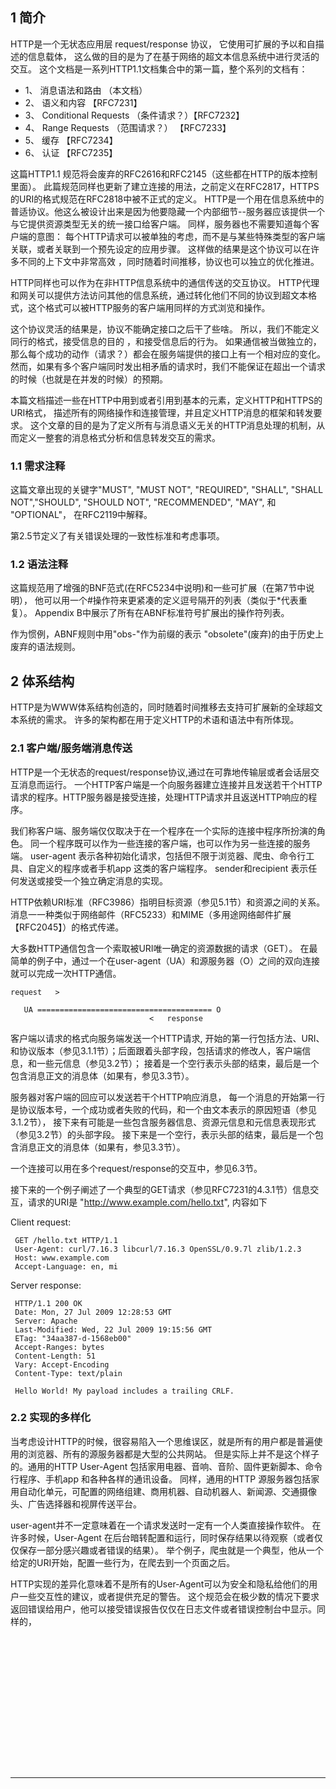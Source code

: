 
## 1 简介

HTTP是一个无状态应用层 request/response 协议，
它使用可扩展的予以和自描述的信息载体，
这么做的目的是为了在基于网络的超文本信息系统中进行灵活的交互。
这个文档是一系列HTTP1.1文档集合中的第一篇，整个系列的文档有：

* 1、 消息语法和路由 （本文档）
* 2、 语义和内容 【RFC7231】
* 3、 Conditional Requests （条件请求？）【RFC7232】
* 4、 Range Requests （范围请求？） 【RFC7233】
* 5、 缓存 【RFC7234】
* 6、 认证 【RFC7235】

这篇HTTP1.1 规范将会废弃的RFC2616和RFC2145（这些都在HTTP的版本控制里面）。
此篇规范同样也更新了建立连接的用法，之前定义在RFC2817，HTTPS的URI的格式规范在RFC2818中被不正式的定义。
HTTP是一个用在信息系统中的普适协议。他这么被设计出来是因为他要隐藏一个内部细节--服务器应该提供一个与它提供资源类型无关的统一接口给客户端。
同样，服务器也不需要知道每个客户端的意图：
每个HTTP请求可以被单独的考虑，而不是与某些特殊类型的客户端关联，或者关联到一个预先设定的应用步骤。
这样做的结果是这个协议可以在许多不同的上下文中非常高效 ，同时随着时间推移，协议也可以独立的优化推进。

HTTP同样也可以作为在非HTTP信息系统中的通信传送的交互协议。
HTTP代理和网关可以提供方法访问其他的信息系统，通过转化他们不同的协议到超文本格式，这个格式可以被HTTP服务的客户端用同样的方式浏览和操作。

这个协议灵活的结果是，协议不能确定接口之后干了些啥。
所以，我们不能定义同行的格式，接受信息的目的 ，和接受信息后的行为。
如果通信被当做独立的，那么每个成功的动作（请求？）都会在服务端提供的接口上有一个相对应的变化。
然而，如果有多个客户端同时发出相矛盾的请求时，我们不能保证在超出一个请求的时候（也就是在并发的时候）的预期。

本篇文档描述一些在HTTP中用到或者引用到基本的元素，定义HTTP和HTTPS的URI格式，
描述所有的网络操作和连接管理，并且定义HTTP消息的框架和转发要求。
这个文章的目的是为了定义所有与消息语义无关的HTTP消息处理的机制，从而定义一整套的消息格式分析和信息转发交互的需求。

### 1.1 需求注释

这篇文章出现的关键字"MUST", "MUST NOT", "REQUIRED", "SHALL", "SHALL NOT","SHOULD", "SHOULD NOT", "RECOMMENDED", "MAY", 和 "OPTIONAL"，
在RFC2119中解释。

第2.5节定义了有关错误处理的一致性标准和考虑事项。

### 1.2 语法注释

这篇规范用了增强的BNF范式(在RFC5234中说明)和一些可扩展（在第7节中说明），
他可以用一个#操作符来更紧凑的定义逗号隔开的列表（类似于*代表重复）。
Appendix B中展示了所有在ABNF标准符号扩展出的操作符列表。

作为惯例，ABNF规则中用"obs-"作为前缀的表示 "obsolete"(废弃)的由于历史上废弃的语法规则。

## 2 体系结构

HTTP是为WWW体系结构创造的，同时随着时间推移去支持可扩展新的全球超文本系统的需求。
许多的架构都在用于定义HTTP的术语和语法中有所体现。

### 2.1 客户端/服务端消息传送

HTTP是一个无状态的request/response协议,通过在可靠地传输层或者会话层交互消息而运行。
一个HTTP客户端是一个向服务器建立连接并且发送若干个HTTP请求的程序。HTTP服务器是接受连接，处理HTTP请求并且返送HTTP响应的程序。

我们称客户端、服务端仅仅取决于在一个程序在一个实际的连接中程序所扮演的角色。
同一个程序既可以作为一些连接的客户端，也可以作为另一些连接的服务端。
user-agent 表示各种初始化请求，包括但不限于浏览器、爬虫、命令行工具、自定义的程序或者手机app 这类的客户端程序。
sender和recipient 表示任何发送或接受一个独立确定消息的实现。

HTTP依赖URI标准（RFC3986）指明目标资源（参见5.1节）和资源之间的关系。
消息一一种类似于网络邮件（RFC5233）和MIME（多用途网络邮件扩展【RFC2045】）的格式传递。

大多数HTTP通信包含一个索取被URI唯一确定的资源数据的请求（GET）。
在最简单的例子中，通过一个在user-agent（UA）和源服务器（O）之间的双向连接就可以完成一次HTTP通信。


    request   >

       UA ======================================= O
                                   <   response


客户端以请求的格式向服务端发送一个HTTP请求,
开始的第一行包括方法、URI、和协议版本（参见3.1.1节）；后面跟着头部字段，包括请求的修改人，客户端信息，和一些元信息（参见3.2节）；
接着是一个空行表示头部的结束，最后是一个包含消息正文的消息体（如果有，参见3.3节）。

服务器对客户端的回应可以发送若干个HTTP响应消息，
每一个消息的开始第一行是协议版本号，一个成功或者失败的代码，和一个由文本表示的原因短语（参见3.1.2节），
接下来有可能是一些包含服务器信息、资源元信息和元信息表现形式（参见3.2节）的头部字段。
接下来是一个空行，表示头部的结束，最后是一个包含消息正文的消息体（如果有，参见3.3节）。

一个连接可以用在多个request/response的交互中，参见6.3节。


接下来的一个例子阐述了一个典型的GET请求（参见RFC7231的4.3.1节）信息交互，请求的URI是 "http://www.example.com/hello.txt",
内容如下

Client request:

     GET /hello.txt HTTP/1.1
     User-Agent: curl/7.16.3 libcurl/7.16.3 OpenSSL/0.9.7l zlib/1.2.3
     Host: www.example.com
     Accept-Language: en, mi

Server response:

     HTTP/1.1 200 OK
     Date: Mon, 27 Jul 2009 12:28:53 GMT
     Server: Apache
     Last-Modified: Wed, 22 Jul 2009 19:15:56 GMT
     ETag: "34aa387-d-1568eb00"
     Accept-Ranges: bytes
     Content-Length: 51
     Vary: Accept-Encoding
     Content-Type: text/plain

     Hello World! My payload includes a trailing CRLF.


### 2.2 实现的多样化

当考虑设计HTTP的时候，很容易陷入一个思维误区，就是所有的用户都是普遍使用的浏览器、所有的源服务器都是大型的公共网站。
但是实际上并不是这个样子的。通用的HTTP User-Agent 包括家用电器、音响、音阶、固件更新脚本、命令行程序、手机app 和各种各样的通讯设备。
同样，通用的HTTP 源服务器包括家用自动化单元，可配置的网络组建、商用机器、自动机器人、新闻源、交通摄像头、广告选择器和视屏传送平台。

user-agent并不一定意味着在一个请求发送时一定有一个人类直接操作软件。
在许多时候，User-Agent 在后台暗转配置和运行，同时保存结果以待观察（或者仅仅保存一部分感兴趣或者错误的结果）。
举个例子，爬虫就是一个典型，他从一个给定的URI开始，配置一些行为，在爬去到一个页面之后。

HTTP实现的差异化意味着不是所有的User-Agent可以为安全和隐私给他们的用户一些交互性的建议，或者提供充足的警告。
这个规范会在极少数的情况下要求返回错误给用户，他可以接受错误报告仅仅在日志文件或者错误控制台中显示。同样的，





















<hr style="margin-top:240px;"/>

